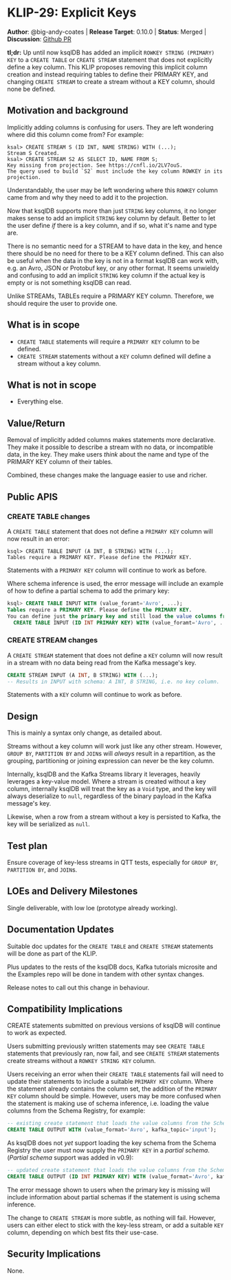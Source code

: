 # KLIP-29: Explicit Keys

**Author**: @big-andy-coates | 
**Release Target**: 0.10.0 | 
**Status**: Merged | 
**Discussion**: [Github PR](https://github.com/confluentinc/ksql/pull/5530)

**tl;dr:** Up until now ksqlDB has added an implicit `ROWKEY STRING (PRIMARY) KEY` to a `CREATE TABLE`
or `CREATE STREAM` statement that does not explicitly define a key column. This KLIP proposes
removing this implicit column creation and instead requiring tables to define their PRIMARY KEY, and
changing `CREATE STREAM` to create a stream without a KEY column, should none be defined.

## Motivation and background

Implicitly adding columns is confusing for users. They are left wondering where did this column come from? 
For example:

```
ksal> CREATE STREAM S (ID INT, NAME STRING) WITH (...);
Stream S Created.
ksal> CREATE STREAM S2 AS SELECT ID, NAME FROM S;
Key missing from projection. See https://cnfl.io/2LV7ouS.
The query used to build `S2` must include the key column ROWKEY in its projection.
```

Understandably, the user may be left wondering where this `ROWKEY` column came from and why they need to
add it to the projection.

Now that ksqlDB supports more than just `STRING` key columns, it no longer makes sense to add an
implicit `STRING` key column by default.  Better to let the user define _if_ there is a key column, and if
so, what it's name and type are.

There is no semantic need for a STREAM to have data in the key, and hence there should be no need for 
there to be a KEY column defined.  This can also be useful when the data in the key is not in a format 
ksqlDB can work with, e.g. an Avro, JSON or Protobuf key, or any other format.  It seems unwieldy and 
confusing to add an implicit `STRING` key column if the actual key is empty or is not something ksqlDB 
can read.

Unlike STREAMs, TABLEs require a PRIMARY KEY column. Therefore, we should require the user to provide one.  

## What is in scope

* `CREATE TABLE` statements will require a `PRIMARY KEY` column to be defined.
* `CREATE STREAM` statements without a `KEY` column defined will define a stream without a key column. 

## What is not in scope

* Everything else.

## Value/Return

Removal of implicitly added columns makes statements more declarative. They make it possible to describe 
a stream with no data, or incompatible data, in the key. They make users _think_ about the name and type
of the PRIMARY KEY column of their tables.

Combined, these changes make the language easier to use and richer.

## Public APIS

### CREATE TABLE changes

A `CREATE TABLE` statement that does not define a `PRIMARY KEY` column will now result in an error:

```
ksql> CREATE TABLE INPUT (A INT, B STRING) WITH (...);
Tables require a PRIMARY KEY. Please define the PRIMARY KEY.
```

Statements with a `PRIMARY KEY` column will continue to work as before.

Where schema inference is used, the error message will include an example of how to define a partial
schema to add the primary key:

```sql
ksql> CREATE TABLE INPUT WITH (value_foramt='Avro', ...);
Tables require a PRIMARY KEY. Please define the PRIMARY KEY.
You can define just the primary key and still load the value columns from the Schema registry, for example:
  CREATE TABLE INPUT (ID INT PRIMARY KEY) WITH (value_foramt='Avro', ...);
```

### CREATE STREAM changes

A `CREATE STREAM` statement that does not define a `KEY` column will now result in a stream with no
data being read from the Kafka message's key.

```sql
CREATE STREAM INPUT (A INT, B STRING) WITH (...);
-- Results in INPUT with schema: A INT, B STRING, i.e. no key column.
```

Statements with a `KEY` column will continue to work as before.

## Design

This is mainly a syntax only change, as detailed about. 

Streams without a key column will work just like any other stream. However, `GROUP BY`, `PARTITION BY`
and `JOIN`s will _always_ result in a repartition, as the grouping, partitioning or joining expression
can never be the key column.

Internally, ksqlDB and the Kafka Streams library it leverages, heavily leverages a key-value model.
Where a stream is created without a key column, internally ksqlDB will treat the key as a `Void` type,
and the key will always deserialize to `null`, regardless of the binary payload in the Kafka message's
key.

Likewise, when a row from a stream without a key is persisted to Kafka, the key will be serialized as
`null`. 

## Test plan

Ensure coverage of key-less streams in QTT tests, especially for `GROUP BY`, `PARTITION BY`, and `JOIN`s.

## LOEs and Delivery Milestones

Single deliverable, with low loe (prototype already working).

## Documentation Updates

Suitable doc updates for the `CREATE TABLE` and `CREATE STREAM` statements will be done as part of the KLIP.

Plus updates to the rests of the ksqlDB docs, Kafka tutorials microsite and the Examples repo will be done
in tandem with other syntax changes.

Release notes to call out this change in behaviour.

## Compatibility Implications

CREATE statements submitted on previous versions of ksqlDB will continue to work as expected.

Users submitting previously written statements may see `CREATE TABLE` statements that previously ran,
now fail, and see `CREATE STREAM` statements create streams without a `ROWKEY STRING KEY` column. 

Users receiving an error when their `CREATE TABLE` statements fail will need to update their statements
to include a suitable `PRIMARY KEY` column.  Where the statement already contains the column set, the 
addition of the `PRIMARY KEY` column should be simple.  However, users may be more confused when the 
statement is making use of schema inference, i.e. loading the value columns from the Schema Registry,
for example:

```sql
-- existing create statement that loads the value columns from the Schema Registry: 
CREATE TABLE OUTPUT WITH (value_format='Avro', kafka_topic='input');
```

As ksqlDB does not _yet_ support loading the key schema from the Schema Registry the user must now
supply the `PRIMARY KEY` in a _partial schema_. (_Partial schema_ support was added in v0.9):

```sql
-- updated create statement that loads the value columns from the Schema Registry: 
CREATE TABLE OUTPUT (ID INT PRIMARY KEY) WITH (value_format='Avro', kafka_topic='input');
```

The error message shown to users when the primary key is missing will include information about
partial schemas if the statement is using schema inference.

The change to `CREATE STREAM` is more subtle, as nothing will fail. However, users can either elect to
stick with the key-less stream, or add a suitable `KEY` column, depending on which best fits their
use-case.  


## Security Implications

None.
